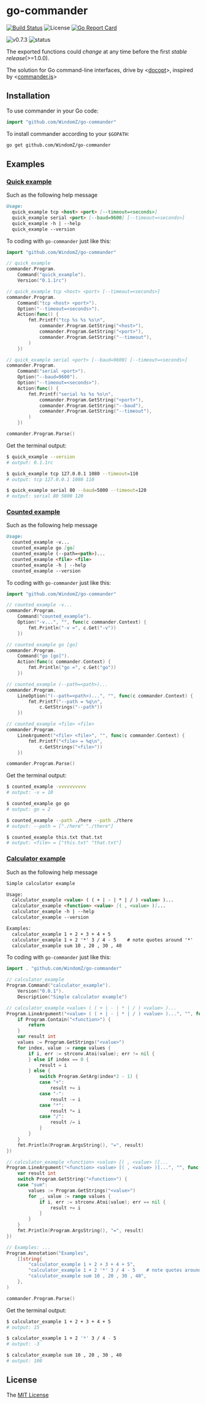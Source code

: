# go-commander
[![Build Status](https://travis-ci.org/WindomZ/go-commander.svg?branch=master)](https://travis-ci.org/WindomZ/go-commander)
![License](https://img.shields.io/badge/license-MIT-green.svg)
[![Go Report Card](https://goreportcard.com/badge/github.com/WindomZ/go-commander)](https://goreportcard.com/report/github.com/WindomZ/go-commander)

![v0.7.3](https://img.shields.io/badge/version-v0.7.3-orange.svg)
![status](https://img.shields.io/badge/status-beta-yellow.svg)

The exported functions could *change* at any time before the first *stable release*(>=1.0.0).

The solution for Go command-line interfaces, 
drive by <[docopt](https://github.com/docopt/docopt.go)>, 
inspired by <[commander.js](https://github.com/tj/commander.js)>

## Installation

To use commander in your Go code:

```go
import "github.com/WindomZ/go-commander"
```

To install commander according to your `$GOPATH`:

```bash
go get github.com/WindomZ/go-commander
```

## Examples

### [Quick example](https://github.com/WindomZ/go-commander/blob/master/examples/quick_example/quick_example.go)

Such as the following help message

```markdown
Usage:
  quick_example tcp <host> <port> [--timeout=<seconds>]
  quick_example serial <port> [--baud=9600] [--timeout=<seconds>]
  quick_example -h | --help
  quick_example --version
```

To coding with `go-commander` just like this:

```go
import "github.com/WindomZ/go-commander"

// quick_example
commander.Program.
	Command("quick_example").
	Version("0.1.1rc")

// quick_example tcp <host> <port> [--timeout=<seconds>]
commander.Program.
	Command("tcp <host> <port>").
	Option("--timeout=<seconds>").
	Action(func() {
		fmt.Printf("tcp %s %s %s\n",
			commander.Program.GetString("<host>"),
			commander.Program.GetString("<port>"),
			commander.Program.GetString("--timeout"),
		)
	})

// quick_example serial <port> [--baud=9600] [--timeout=<seconds>]
commander.Program.
	Command("serial <port>").
	Option("--baud=9600").
	Option("--timeout=<seconds>").
	Action(func() {
		fmt.Printf("serial %s %s %s\n",
			commander.Program.GetString("<port>"),
			commander.Program.GetString("--baud"),
			commander.Program.GetString("--timeout"),
		)
	})

commander.Program.Parse()
```

Get the terminal output:

```bash
$ quick_example --version
# output: 0.1.1rc

$ quick_example tcp 127.0.0.1 1080 --timeout=110
# output: tcp 127.0.0.1 1080 110

$ quick_example serial 80 --baud=5800 --timeout=120
# output: serial 80 5800 120
```

### [Counted example](https://github.com/WindomZ/go-commander/blob/master/examples/counted_example/counted_example.go)

Such as the following help message

```markdown
Usage:
  counted_example -v...
  counted_example go [go]
  counted_example (--path=<path>)...
  counted_example <file> <file>
  counted_example -h | --help
  counted_example --version
```

To coding with `go-commander` just like this:

```go
import "github.com/WindomZ/go-commander"

// counted_example -v...
commander.Program.
	Command("counted_example").
	Option("-v...", "", func(c commander.Context) {
		fmt.Println("-v =", c.Get("-v"))
	})

// counted_example go [go]
commander.Program.
	Command("go [go]").
	Action(func(c commander.Context) {
		fmt.Println("go =", c.Get("go"))
	})

// counted_example (--path=<path>)...
commander.Program.
	LineOption("(--path=<path>)...", "", func(c commander.Context) {
		fmt.Printf("--path = %q\n",
			c.GetStrings("--path"))
	})

// counted_example <file> <file>
commander.Program.
	LineArgument("<file> <file>", "", func(c commander.Context) {
		fmt.Printf("<file> = %q\n",
			c.GetStrings("<file>"))
	})

commander.Program.Parse()
```

Get the terminal output:

```bash
$ counted_example -vvvvvvvvvv
# output: -v = 10

$ counted_example go go
# output: go = 2

$ counted_example --path ./here --path ./there
# output: --path = ["./here" "./there"]

$ counted_example this.txt that.txt
# output: <file> = ["this.txt" "that.txt"]
```

### [Calculator example](https://github.com/WindomZ/go-commander/blob/master/examples/calculator_example/calculator_example.go)

Such as the following help message

```markdown
Simple calculator example

Usage:
  calculator_example <value> ( ( + | - | * | / ) <value> )...
  calculator_example <function> <value> [( , <value> )]...
  calculator_example -h | --help
  calculator_example --version

Examples:
  calculator_example 1 + 2 + 3 + 4 + 5
  calculator_example 1 + 2 '*' 3 / 4 - 5    # note quotes around '*'
  calculator_example sum 10 , 20 , 30 , 40
```

To coding with `go-commander` just like this:

```go
import . "github.com/WindomZ/go-commander"

// calculator_example
Program.Command("calculator_example").
	Version("0.0.1").
	Description("Simple calculator example")

// calculator_example <value> ( ( + | - | * | / ) <value> )...
Program.LineArgument("<value> ( ( + | - | * | / ) <value> )...", "", func() {
	if Program.Contain("<function>") {
		return
	}
	var result int
	values := Program.GetStrings("<value>")
	for index, value := range values {
		if i, err := strconv.Atoi(value); err != nil {
		} else if index == 0 {
			result = i
		} else {
			switch Program.GetArg(index*2 - 1) {
			case "+":
				result += i
			case "-":
				result -= i
			case "*":
				result *= i
			case "/":
				result /= i
			}
		}
	}
	fmt.Println(Program.ArgsString(), "=", result)
})

// calculator_example <function> <value> [( , <value> )]...
Program.LineArgument("<function> <value> [( , <value> )]...", "", func() {
	var result int
	switch Program.GetString("<function>") {
	case "sum":
		values := Program.GetStrings("<value>")
		for _, value := range values {
			if i, err := strconv.Atoi(value); err == nil {
				result += i
			}
		}
	}
	fmt.Println(Program.ArgsString(), "=", result)
})

// Examples: ...
Program.Annotation("Examples",
	[]string{
		"calculator_example 1 + 2 + 3 + 4 + 5",
		"calculator_example 1 + 2 '*' 3 / 4 - 5    # note quotes around '*'",
		"calculator_example sum 10 , 20 , 30 , 40",
	},
)

commander.Program.Parse()
```

Get the terminal output:

```bash
$ calculator_example 1 + 2 + 3 + 4 + 5
# output: 15

$ calculator_example 1 + 2 '*' 3 / 4 - 5
# output: -3

$ calculator_example sum 10 , 20 , 30 , 40
# output: 100
```

## License

The [MIT License](https://github.com/WindomZ/gitclone/blob/master/LICENSE)
